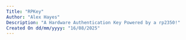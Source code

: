 ```yaml
---
Title: "RPKey"
Author: "Alex Hayes"
Description: "A Hardware Authentication Key Powered by a rp2350!"
Created On dd/mm/yyyy: "16/08/2025"
---
```



